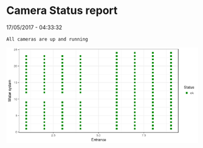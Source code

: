Camera Status report
================
17/05/2017 - 04:33:32

    All cameras are up and running

![](camreport_files/figure-markdown_github/unnamed-chunk-2-1.png)
